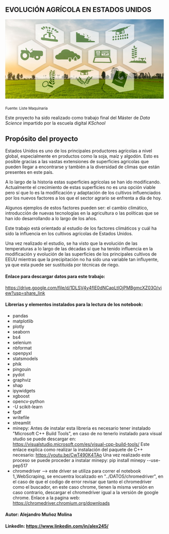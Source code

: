 ## EVOLUCIÓN AGRÍCOLA EN ESTADOS UNIDOS
![Agricultura image](./NOTEBOOKS/images/tecnologia_agricultura.jpg)

<sub>Fuente: Liste Maquinaria</sub>

Este proyecto ha sido realizado como trabajo final del Máster de *Data Science* impartido por la escuela digital *KSchool*

## Propósito del proyecto
Estados Unidos es uno de los principales productores agrícolas a nivel global, especialmente en productos como la soja, maíz y algodón. Esto es posible gracias a las vastas extensiones de superficies agrícolas que pueden llegar a encontrarse y también a la diversidad de climas que están presentes en este país. 

A lo largo de la historia estas superficies agrícolas se han ido modificando. Actualmente el crecimiento de estas superficies no es una opción viable pero sí que lo es la modificación y adaptación de los cultivos influenciados por los nuevos factores a los que el sector agrario se enfrenta a día de hoy.

Algunos ejemplos de estos factores pueden ser: el cambio climático, introducción de nuevas tecnologías en la agricultura o las políticas que se han ido desarrollando a lo largo de los años.

Este trabajo está orientado al estudio de los factores climáticos y cuál ha sido la influencia en los cultivos agrícolas de Estados Unidos.

Una vez realizado el estudio, se ha visto que la evolución de las temperaturas a lo largo de las décadas sí que ha tenido influencia en la modificación y evolución de las superficies de los principales cultivos de EEUU mientras que la precipitación no ha sido una variable tan influyente, ya que esta puede ser sustituida por técnicas de riego.


#### Enlace para descargar datos para este trabajo:
 
https://drive.google.com/file/d/1DLSV4y4flE0dNCapLtlOjPMBgmcXZ03O/view?usp=share_link

#### Librerias y elementos instalados para la lectura de los notebook:

- pandas
- matplotlib
- plotly
- seaborn
- bs4
- selenium
- nbformat
- openpyxl
- statsmodels
- phik
- pingouin
- pydot
- graphviz
- shap
- ipywidgets
- xgboost
- opencv-python
- -U scikit-learn
- fpdf
- writefile
- streamlit
- minepy: Antes de instalar esta libreria es necesario tener instalado "Microsoft C++ Build Tools", en caso de no tenerlo instalado para visual studio se puede descargar en:  https://visualstudio.microsoft.com/es/visual-cpp-build-tools/ 
          Este enlace explica como realizar la instalación del paquete de C++ necesario: https://youtu.be/CwT490K4TAo
          Una vez realizado este proceso se puede proceder a instalar minepy: pip install minepy --use-pep517
- chromedriver --> este driver se utiliza para correr el notebook 1_WebScraping, se encuentra localizado en "../DATOS/chromedriver", en el caso de que el codigo de error revisar que tanto el chromedriver como el buscador, en este caso chrome, tienen la misma versión en caso contrario, descargar el chromedriver igual a la versión de google chrome. Enlace a la pagina web: https://chromedriver.chromium.org/downloads 

#### Autor: Alejandro Muñoz Molina
#### LinkedIn: https://www.linkedin.com/in/alex245/     